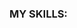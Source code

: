 ### MY SKILLS:

<img src="https://img.shields.io/badge/-PYTHON-aqua?style=for-the-badge&logo=Python" alt=""> <img src="https://img.shields.io/badge/-Django-green?style=for-the-badge&logo=django" alt=""> <img src="https://img.shields.io/badge/-postgresql-gold?style=for-the-badge&logo=postgresql" alt="">

<img src="https://img.shields.io/badge/-html-black?style=for-the-badge&logo=html5" alt=""> <img src="https://img.shields.io/badge/-css-black?style=for-the-badge&logo=css3" alt=""> 
<img src="https://img.shields.io/badge/-TYPESCRIPT-lightseagreen?style=for-the-badge&logo=Typescript" alt=""> <img src="https://img.shields.io/badge/-javascript-critical?style=for-the-badge&logo=javascript" alt=""> <img src="https://img.shields.io/badge/-react-blue?style=for-the-badge&logo=react" alt="">
